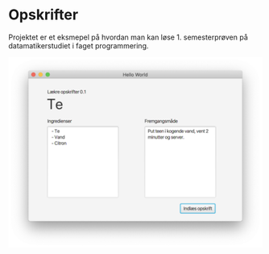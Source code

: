 # Opskrifter

Projektet er et eksmepel på hvordan man kan løse 1. semesterprøven på datamatikerstudiet i faget programmering. 

![Billede](https://raw.githubusercontent.com/andracs/Opskrifter/master/src/GUI/GUI.png)
